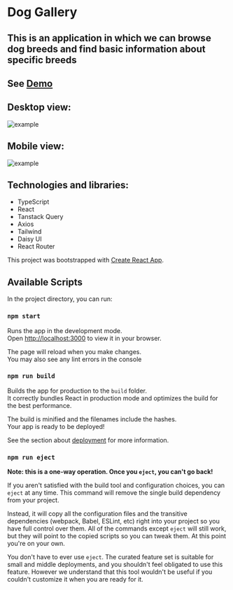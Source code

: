 # Dog Gallery

## This is an application in which we can browse dog breeds and find basic information about specific breeds

## See [Demo](https://konradbauer.github.io/DogGallery-ts/)

## Desktop view:

![example](https://github.com/KonradBauer/DogGallery-ts/blob/main/src/images/ReadmeAnimation.gif?raw=true)

## Mobile view: 

![example](https://github.com/KonradBauer/DogGallery-ts/blob/main/src/images/ReadmeAnimationMobile.gif?raw=true)


## Technologies and libraries:
 <ul>
   <li>TypeScript</li>
   <li>React</li>
   <li>Tanstack Query</li>
   <li>Axios</li>
   <li>Tailwind</li>
   <li>Daisy UI</li>
   <li>React Router</li>
  
 </ul>


This project was bootstrapped with [Create React App](https://github.com/facebook/create-react-app).

## Available Scripts

In the project directory, you can run:

### `npm start`

Runs the app in the development mode.\
Open [http://localhost:3000](http://localhost:3000) to view it in your browser.

The page will reload when you make changes.\
You may also see any lint errors in the console

### `npm run build`

Builds the app for production to the `build` folder.\
It correctly bundles React in production mode and optimizes the build for the best performance.

The build is minified and the filenames include the hashes.\
Your app is ready to be deployed!

See the section about [deployment](https://facebook.github.io/create-react-app/docs/deployment) for more information.

### `npm run eject`

**Note: this is a one-way operation. Once you `eject`, you can't go back!**

If you aren't satisfied with the build tool and configuration choices, you can `eject` at any time. This command will remove the single build dependency from your project.

Instead, it will copy all the configuration files and the transitive dependencies (webpack, Babel, ESLint, etc) right into your project so you have full control over them. All of the commands except `eject` will still work, but they will point to the copied scripts so you can tweak them. At this point you're on your own.

You don't have to ever use `eject`. The curated feature set is suitable for small and middle deployments, and you shouldn't feel obligated to use this feature. However we understand that this tool wouldn't be useful if you couldn't customize it when you are ready for it.
